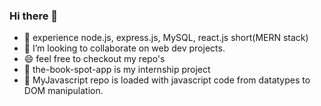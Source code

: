 <!--
**venish-prabhu/venish-prabhu** is a ✨ _special_ ✨ repository because its `README.md` (this file) appears on your GitHub profile.

Here are some ideas to get you started:

- 🔭 I’m currently working on ...
- 🌱 I’m currently learning ...
- 👯 I’m looking to collaborate on ...
- 🤔 I’m looking for help with ...
- 💬 Ask me about ...
- 📫 How to reach me: ...
- 😄 Pronouns: ...
- ⚡ Fun fact: ...
-->

### Hi there 👋

- 🌱 experience node.js, express.js, MySQL, react.js short(MERN stack)
- 👯 I’m looking to collaborate on web dev projects.
- 😄 feel free to checkout my repo's
- 🔭 the-book-spot-app is my internship project
- 🌱 MyJavascript repo is loaded with javascript code from datatypes to DOM manipulation.

